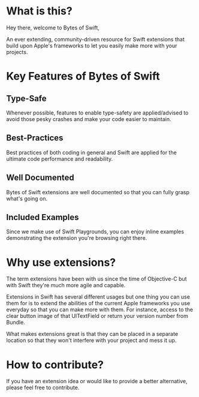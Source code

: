 # What is this?
Hey there, welcome to Bytes of Swift,

An ever extending, community-driven resource for Swift extensions that build upon Apple's frameworks to let you easily make more with your projects.

# Key Features of Bytes of Swift
## Type-Safe
Whenever possible, features to enable type-safety are applied/advised to avoid those pesky crashes and make your code easier to maintain.
## Best-Practices
Best practices of both coding in general and Swift are applied for the ultimate code performance and readability.
## Well Documented
Bytes of Swift extensions are well documented so that you can fully grasp what's going on.
## Included Examples
Since we make use of Swift Playgrounds, you can enjoy inline examples demonstrating the extension you're browsing right there.

# Why use extensions?
The term extensions have been with us since the time of Objective-C but with Swift they're much more agile and capable.

Extensions in Swift has several different usages but one thing you can use them for is to extend the abilities of the current Apple frameworks you use everyday so that you can make more with them. For instance, access to the clear button image of that UITextField or return your version number from Bundle.

What makes extensions great is that they can be placed in a separate location so that they won't interfere with your project and mess it up.

# How to contribute?
If you have an extension idea or would like to provide a better alternative, please feel free to contribute.